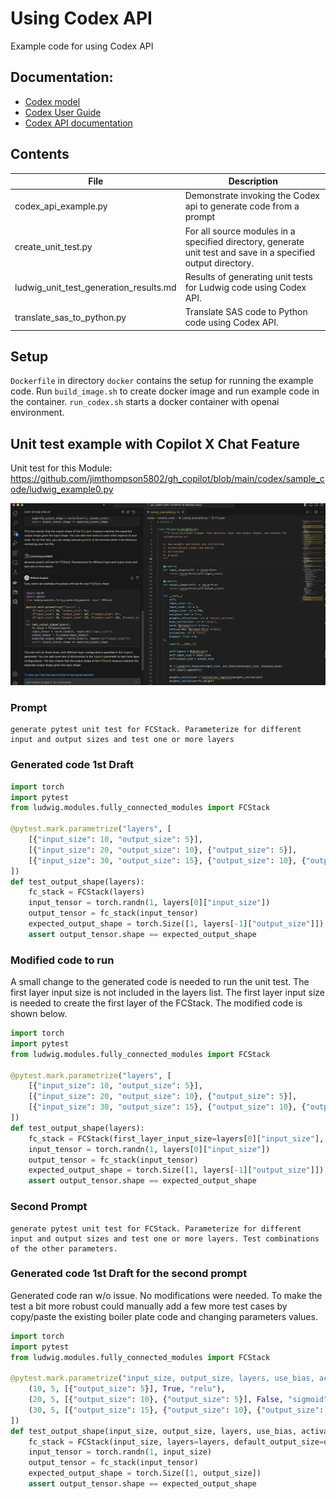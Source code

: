# Using Codex API

Example code for using Codex API

## Documentation:
* [Codex model](https://beta.openai.com/docs/models/codex)
* [Codex User Guide](https://beta.openai.com/docs/guides/code/code-completion-limited-beta)
* [Codex API documentation](https://beta.openai.com/docs/api-reference/code-completion)

## Contents
| File                 | Description                                                                                                   |
|----------------------|---------------------------------------------------------------------------------------------------------------|
| codex_api_example.py | Demonstrate invoking the Codex api to generate code from a prompt                                             |
| create_unit_test.py  | For all source modules in a specified directory, generate unit test and save in a specified output directory. |
| ludwig_unit_test_generation_results.md | Results of generating unit tests for Ludwig code using Codex API.                                             |
| translate_sas_to_python.py | Translate SAS code to Python code using Codex API.                                                            |

## Setup
`Dockerfile` in directory `docker` contains the setup for running the example code.  Run `build_image.sh` to create docker image and run example code in the container.  `run_codex.sh` starts a docker container with openai environment.


## Unit test example with Copilot X Chat Feature

Unit test for this Module: https://github.com/jimthompson5802/gh_copilot/blob/main/codex/sample_code/ludwig_example0.py

![](./unit_tests/images/copilot_x_unit_test_chat.png)

### Prompt
```
generate pytest unit test for FCStack. Parameterize for different input and output sizes and test one or more layers
```

### Generated code 1st Draft
```python
import torch
import pytest
from ludwig.modules.fully_connected_modules import FCStack

@pytest.mark.parametrize("layers", [
    [{"input_size": 10, "output_size": 5}],
    [{"input_size": 20, "output_size": 10}, {"output_size": 5}],
    [{"input_size": 30, "output_size": 15}, {"output_size": 10}, {"output_size": 5}]
])
def test_output_shape(layers):
    fc_stack = FCStack(layers)
    input_tensor = torch.randn(1, layers[0]["input_size"])
    output_tensor = fc_stack(input_tensor)
    expected_output_shape = torch.Size([1, layers[-1]["output_size"]])
    assert output_tensor.shape == expected_output_shape
```

### Modified code to run
A small change to the generated code is needed to run the unit test.  The first layer input size is not included in the layers list.  The first layer input size is needed to create the first layer of the FCStack.  The modified code is shown below.

```python
import torch
import pytest
from ludwig.modules.fully_connected_modules import FCStack

@pytest.mark.parametrize("layers", [
    [{"input_size": 10, "output_size": 5}],
    [{"input_size": 20, "output_size": 10}, {"output_size": 5}],
    [{"input_size": 30, "output_size": 15}, {"output_size": 10}, {"output_size": 5}]
])
def test_output_shape(layers):
    fc_stack = FCStack(first_layer_input_size=layers[0]["input_size"], layers=layers) # <== modified
    input_tensor = torch.randn(1, layers[0]["input_size"])
    output_tensor = fc_stack(input_tensor)
    expected_output_shape = torch.Size([1, layers[-1]["output_size"]])
    assert output_tensor.shape == expected_output_shape
```

### Second Prompt
```text
generate pytest unit test for FCStack. Parameterize for different input and output sizes and test one or more layers. Test combinations of the other parameters.
```

### Generated code 1st Draft for the second prompt
Generated code ran w/o issue.  No modifications were needed.  To make the test a bit more robust could manually add a few more test cases by copy/paste the existing boiler plate code and changing parameters values.

```python
import torch
import pytest
from ludwig.modules.fully_connected_modules import FCStack

@pytest.mark.parametrize("input_size, output_size, layers, use_bias, activation", [
    (10, 5, [{"output_size": 5}], True, "relu"),
    (20, 5, [{"output_size": 10}, {"output_size": 5}], False, "sigmoid"),
    (30, 5, [{"output_size": 15}, {"output_size": 10}, {"output_size": 5}], True, "tanh")
])
def test_output_shape(input_size, output_size, layers, use_bias, activation):
    fc_stack = FCStack(input_size, layers=layers, default_output_size=output_size, default_use_bias=use_bias, default_activation=activation)
    input_tensor = torch.randn(1, input_size)
    output_tensor = fc_stack(input_tensor)
    expected_output_shape = torch.Size([1, output_size])
    assert output_tensor.shape == expected_output_shape
```